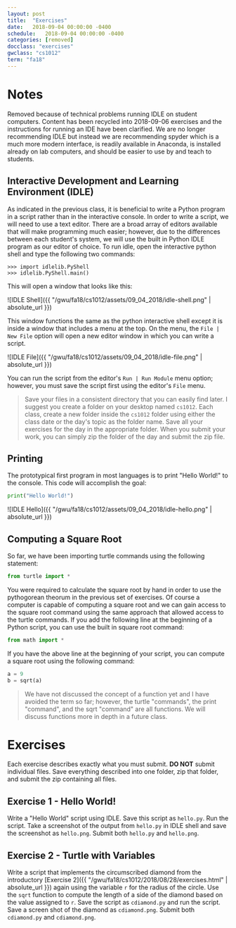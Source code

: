 ```yaml
---
layout: post
title:  "Exercises"
date:   2018-09-04 00:00:00 -0400
schedule:   2018-09-04 00:00:00 -0400
categories: [removed]
docclass: "exercises"
gwclass: "cs1012"
term: "fa18"
---
```

<head>
  <link href="/css/syntax.css" rel="stylesheet">
</head>

# Notes
Removed because of technical problems running IDLE on student computers.  Content has been recycled into 2018-09-06 exercises and the instructions for running an IDE have been clarified.  We are no longer recommending IDLE but instead we are recommending spyder which is a much more modern interface, is readily available in Anaconda, is installed already on lab computers, and should be easier to use by and teach to students.  

## Interactive Development and Learning Environment (IDLE)
As indicated in the previous class, it is beneficial to write a Python program in a script rather than in the interactive console.  In order to write a script, we will need to use a text editor.  There are a broad array of editors available that will make programming much easier; however, due to the differences between each student's system, we will use the built in Python IDLE program as our editor of choice.  To run idle, open the interactive python shell and type the following two commands:
```
>>> import idlelib.PyShell
>>> idlelib.PyShell.main()
```
This will open a window that looks like this:

![IDLE Shell]({{ "/gwu/fa18/cs1012/assets/09_04_2018/idle-shell.png" | absolute_url }})

This window functions the same as the python interactive shell except it is inside a window that includes a menu at the top.  On the menu, the ```File | New File``` option will open a new editor window in which you can write a script.

![IDLE File]({{ "/gwu/fa18/cs1012/assets/09_04_2018/idle-file.png" | absolute_url }})

You can run the script from the editor's ```Run | Run Module``` menu option; however, you must save the script first using the editor's ```File``` menu.

> Save your files in a consistent directory that you can easily find later.  I suggest you create a folder on your desktop named ```cs1012```.  Each class, create a new folder inside the ```cs1012``` folder using either the class date or the day's topic as the folder name.  Save all your exercises for the day in the appropriate folder.  When you submit your work, you can simply zip the folder of the day and submit the zip file.

## Printing
The prototypical first program in most languages is to print "Hello World!" to the console.  This code will accomplish the goal:
```python
print("Hello World!")
```
![IDLE Hello]({{ "/gwu/fa18/cs1012/assets/09_04_2018/idle-hello.png" | absolute_url }})

## Computing a Square Root
So far, we have been importing turtle commands using the following statement:
```python
from turtle import *
```
You were required to calculate the square root by hand in order to use the pythogorean theorum in the previous set of exercises.  Of course a computer is capable of computing a square root and we can gain access to the square root command using the same approach that allowed access to the turtle commands.  If you add the following line at the beginning of a Python script, you can use the built in square root command:
```python
from math import *
```
If you have the above line at the beginning of your script, you can compute a square root using the following command:
```python
a = 9
b = sqrt(a)
```
> We have not discussed the concept of a function yet and I have avoided the term so far; however, the turtle "commands", the print "command", and the sqrt "command" are all functions.  We will discuss functions more in depth in a future class.

# Exercises
Each exercise describes exactly what you must submit.  **DO NOT** submit individual files.  Save everything described into one folder, zip that folder, and submit the zip containing all files.

## Exercise 1 - Hello World!
Write a "Hello World" script using IDLE.  Save this script as ```hello.py```.  Run the script.  Take a screenshot of the output from ```hello.py``` in IDLE shell and save the screenshot as ```hello.png```.  Submit both ```hello.py``` and ```hello.png```.

## Exercise 2 - Turtle with Variables
Write a script that implements the circumscribed diamond from the introductory [Exercise 2]({{ "/gwu/fa18/cs1012/2018/08/28/exercises.html" | absolute_url }}) again using the variable ```r``` for the radius of the circle.  Use the ```sqrt``` function to compute the length of a side of the diamond based on the value assigned to ```r```.  Save the script as ```cdiamond.py``` and run the script.  Save a screen shot of the diamond as ```cdiamond.png```.  Submit both ```cdiamond.py``` and ```cdiamond.png```.

